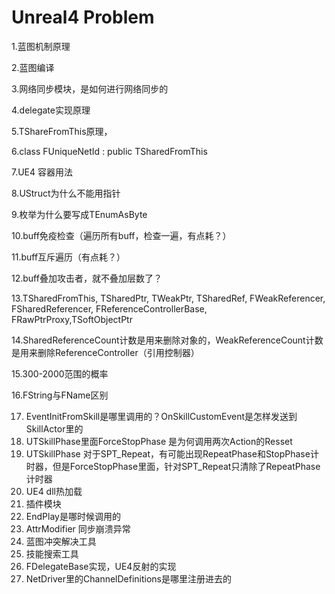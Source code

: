 # Unreal4 Problem

1.蓝图机制原理

2.蓝图编译

3.网络同步模块，是如何进行网络同步的

4.delegate实现原理

5.TShareFromThis原理，

6.class FUniqueNetId : public TSharedFromThis<FUniqueNetId>

7.UE4 容器用法

8.UStruct为什么不能用指针

9.枚举为什么要写成TEnumAsByte

10.buff免疫检查（遍历所有buff，检查一遍，有点耗？）

11.buff互斥遍历（有点耗？）

12.buff叠加攻击者，就不叠加层数了？

13.TSharedFromThis, TSharedPtr,  TWeakPtr, TSharedRef,  FWeakReferencer,  FSharedReferencer, FReferenceControllerBase, FRawPtrProxy,TSoftObjectPtr



14.SharedReferenceCount计数是用来删除对象的，WeakReferenceCount计数是用来删除ReferenceController（引用控制器）

15.300-2000范围的概率

16.FString与FName区别



17. EventInitFromSkill是哪里调用的？OnSkillCustomEvent是怎样发送到SkillActor里的
18. UTSkillPhase里面ForceStopPhase 是为何调用两次Action的Resset
19. UTSkillPhase 对于SPT_Repeat，有可能出现RepeatPhase和StopPhase计时器，但是ForceStopPhase里面，针对SPT_Repeat只清除了RepeatPhase计时器
20. UE4 dll热加载
21. 插件模块
22. EndPlay是哪时候调用的
23. AttrModifier 同步崩溃异常
24. 蓝图冲突解决工具
25. 技能搜索工具
26. FDelegateBase实现，UE4反射的实现
27. NetDriver里的ChannelDefinitions是哪里注册进去的 